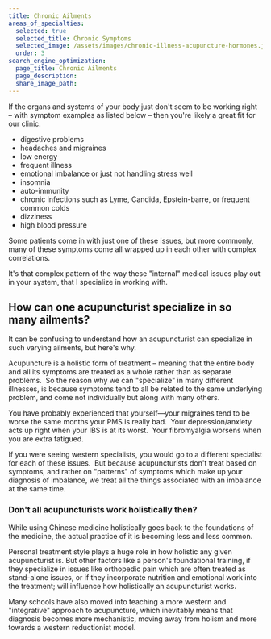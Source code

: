 ```yaml
---
title: Chronic Ailments
areas_of_specialties:
  selected: true
  selected_title: Chronic Symptoms
  selected_image: /assets/images/chronic-illness-acupuncture-hormones.jpg
  order: 3
search_engine_optimization:
  page_title: Chronic Ailments
  page_description:
  share_image_path:
---
```


If the organs and systems of your body just don't seem to be working right – with symptom examples as listed below – then you're likely a great fit for our clinic.

* digestive problems
* headaches and migraines
* low energy
* frequent illness
* emotional imbalance or just not handling stress well
* insomnia
* auto-immunity
* chronic infections such as Lyme, Candida, Epstein-barre, or frequent common colds
* dizziness
* high blood pressure

Some patients come in with just one of these issues, but more commonly, many of these symptoms come all wrapped up in each other with complex correlations.

It's that complex pattern of the way these "internal" medical issues play out in your system, that I specialize in working with.

## How can one acupuncturist specialize in so many ailments?

It can be confusing to understand how an acupuncturist can specialize in such varying ailments, but here's why.

Acupuncture is a holistic form of treatment – meaning that the entire body and all its symptoms are treated as a whole rather than as separate problems.  So the reason why we can "specialize" in many different illnesses, is because symptoms tend to all be related to the same underlying problem, and come not individually but along with many others.

You have probably experienced that yourself—your migraines tend to be worse the same months your PMS is really bad.  Your depression/anxiety acts up right when your IBS is at its worst.  Your fibromyalgia worsens when you are extra fatigued.

If you were seeing western specialists, you would go to a different specialist for each of these issues.  But because acupuncturists don't treat based on symptoms, and rather on "patterns" of symptoms which make up your diagnosis of imbalance, we treat all the things associated with an imbalance at the same time.  

### Don't all acupuncturists work holistically then?

While using Chinese medicine holistically goes back to the foundations of the medicine, the actual practice of it is becoming less and less common.

Personal treatment style plays a huge role in how holistic any given acupuncturist is. But other factors like a person's foundational training, if they specialize in issues like orthopedic pain which are often treated as stand-alone issues, or if they incorporate nutrition and emotional work into the treatment; will influence how holistically an acupuncturist works.

Many schools have also moved into teaching a more western and "integrative" approach to acupuncture, which inevitably means that diagnosis becomes more mechanistic, moving away from holism and more towards a western reductionist model.